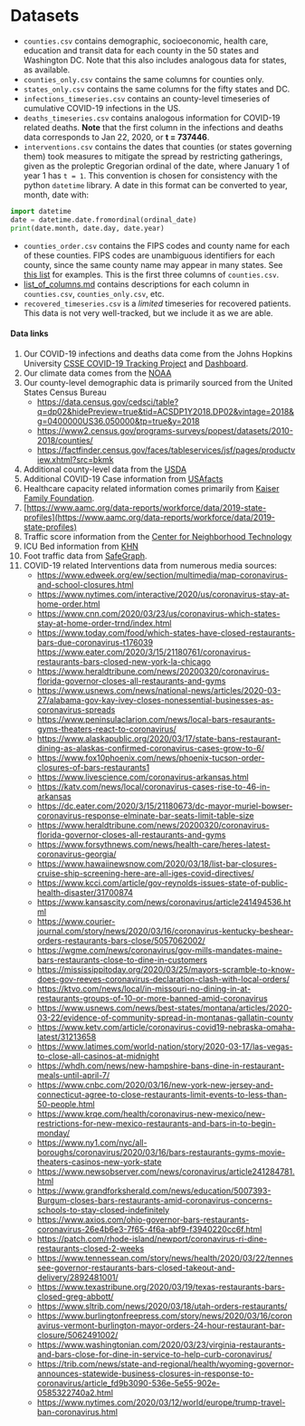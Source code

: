 # Datasets

* `counties.csv` contains demographic, socioeconomic, health care, education and transit data for
  each county in the 50 states and Washington DC. Note that this also includes analogous data for
  states, as available.
* `counties_only.csv` contains the same columns for counties only.
* `states_only.csv` contains the same columns for the fifty states and DC.
* `infections_timeseries.csv` contains an county-level timeseries of cumulative COVID-19 infections
  in the US.
* `deaths_timeseries.csv` contains analogous information for COVID-19 related deaths.  **Note**
  that the first column in the infections and deaths data corresponds to Jan 22, 2020, or **t =
  737446**.
* `interventions.csv` contains the dates that counties (or states governing them) took measures to
  mitigate the spread by restricting gatherings, given as the proleptic Gregorian ordinal of the
  date, where January 1 of year 1 has `t = 1`. This convention is chosen for consistency with the
  python `datetime` library. A date in this format can be converted to year, month, date with:
```python
import datetime
date = datetime.date.fromordinal(ordinal_date)
print(date.month, date.day, date.year)
```
* `counties_order.csv` contains the FIPS codes and county name for each of these counties. FIPS
  codes are unambiguous identifiers for each county, since the same county name may appear in many
  states. See [this list](https://www.wikiwand.com/en/List_of_the_most_common_U.S._county_names)
  for examples. This is the first three columns of `counties.csv`.
* [list_of_columns.md](https://github.com/JieYingWu/COVID-19_US_County-level_Summaries/blob/master/data/list_of_columns.md)
  contains descriptions for each column in `counties.csv`, `counties_only.csv`, etc.
* `recovered_timeseries.csv` is a *limited* timeseries for recovered patients. This data is not
  very well-tracked, but we include it as we are able.

#### Data links

1. Our COVID-19 infections and deaths data come from the Johns Hopkins University [CSSE COVID-19
   Tracking Project](https://github.com/CSSEGISandData/COVID-19) and
   [Dashboard](https://coronavirus.jhu.edu/map.html).
2. Our climate data comes from the [NOAA](ftp://ftp.ncdc.noaa.gov/pub/data/cirs/climdiv/)
3. Our county-level demographic data is primarily sourced from the United States Census Bureau
    * https://data.census.gov/cedsci/table?q=dp02&hidePreview=true&tid=ACSDP1Y2018.DP02&vintage=2018&g=0400000US36.050000&tp=true&y=2018
    * https://www2.census.gov/programs-surveys/popest/datasets/2010-2018/counties/
    * https://factfinder.census.gov/faces/tableservices/jsf/pages/productview.xhtml?src=bkmk
4. Additional county-level data from the [USDA](https://www.ers.usda.gov/data-products/county-level-data-sets/download-data/)
5. Additional COVID-19 Case information from [USAfacts](https://usafacts.org/visualizations/coronavirus-covid-19-spread-map/)
6. Healthcare capacity related information comes primarily from [Kaiser Family Foundation](https://www.kff.org/state-category/providers-service-use/).
7. [https://www.aamc.org/data-reports/workforce/data/2019-state-profiles](https://www.aamc.org/data-reports/workforce/data/2019-state-profiles)
11. Traffic score information from the [Center for Neighborhood Technology](https://alltransit.cnt.org/data-download/)
12. ICU Bed information from [KHN](https://khn.org/news/as-coronavirus-spreads-widely-millions-of-older-americans-live-in-counties-with-no-icu-beds/)
13. Foot traffic data from [SafeGraph](https://shop.safegraph.com/).
14. COVID-19 related Interventions data from numerous media sources:
    * https://www.edweek.org/ew/section/multimedia/map-coronavirus-and-school-closures.html
    * https://www.nytimes.com/interactive/2020/us/coronavirus-stay-at-home-order.html
    * https://www.cnn.com/2020/03/23/us/coronavirus-which-states-stay-at-home-order-trnd/index.html
    * https://www.today.com/food/which-states-have-closed-restaurants-bars-due-coronavirus-t176039
  https://www.eater.com/2020/3/15/21180761/coronavirus-restaurants-bars-closed-new-york-la-chicago
    * https://www.heraldtribune.com/news/20200320/coronavirus-florida-governor-closes-all-restaurants-and-gyms
    * https://www.usnews.com/news/national-news/articles/2020-03-27/alabama-gov-kay-ivey-closes-nonessential-businesses-as-coronavirus-spreads
    * https://www.peninsulaclarion.com/news/local-bars-resaurants-gyms-theaters-react-to-coronavirus/
    * https://www.alaskapublic.org/2020/03/17/state-bans-restaurant-dining-as-alaskas-confirmed-coronavirus-cases-grow-to-6/
    * https://www.fox10phoenix.com/news/phoenix-tucson-order-closures-of-bars-restaurants1
    * https://www.livescience.com/coronavirus-arkansas.html
    * https://katv.com/news/local/coronavirus-cases-rise-to-46-in-arkansas
    * https://dc.eater.com/2020/3/15/21180673/dc-mayor-muriel-bowser-coronavirus-response-elminate-bar-seats-limit-table-size
    * https://www.heraldtribune.com/news/20200320/coronavirus-florida-governor-closes-all-restaurants-and-gyms
    * https://www.forsythnews.com/news/health-care/heres-latest-coronavirus-georgia/
    * https://www.hawaiinewsnow.com/2020/03/18/list-bar-closures-cruise-ship-screening-here-are-all-iges-covid-directives/
    * https://www.kcci.com/article/gov-reynolds-issues-state-of-public-health-disaster/31700874
    * https://www.kansascity.com/news/coronavirus/article241494536.html
    * https://www.courier-journal.com/story/news/2020/03/16/coronavirus-kentucky-beshear-orders-restaurants-bars-close/5057062002/
    * https://wgme.com/news/coronavirus/gov-mills-mandates-maine-bars-restaurants-close-to-dine-in-customers
    * https://mississippitoday.org/2020/03/25/mayors-scramble-to-know-does-gov-reeves-coronavirus-declaration-clash-with-local-orders/
    * https://ktvo.com/news/local/in-missouri-no-dining-in-at-restaurants-groups-of-10-or-more-banned-amid-coronavirus
    * https://www.usnews.com/news/best-states/montana/articles/2020-03-22/evidence-of-community-spread-in-montanas-gallatin-county
    * https://www.ketv.com/article/coronavirus-covid19-nebraska-omaha-latest/31213658
    * https://www.latimes.com/world-nation/story/2020-03-17/las-vegas-to-close-all-casinos-at-midnight
    * https://whdh.com/news/new-hampshire-bans-dine-in-restaurant-meals-until-april-7/
    * https://www.cnbc.com/2020/03/16/new-york-new-jersey-and-connecticut-agree-to-close-restaurants-limit-events-to-less-than-50-people.html
    * https://www.krqe.com/health/coronavirus-new-mexico/new-restrictions-for-new-mexico-restaurants-and-bars-in-to-begin-monday/
    * https://www.ny1.com/nyc/all-boroughs/coronavirus/2020/03/16/bars-restaurants-gyms-movie-theaters-casinos-new-york-state
    * https://www.newsobserver.com/news/coronavirus/article241284781.html
    * https://www.grandforksherald.com/news/education/5007393-Burgum-closes-bars-restaurants-amid-coronavirus-concerns-schools-to-stay-closed-indefinitely
    * https://www.axios.com/ohio-governor-bars-restaurants-coronavirus-26e4b6e3-7f65-4f6a-abf9-f3940220cc6f.html
    * https://patch.com/rhode-island/newport/coronavirus-ri-dine-restaurants-closed-2-weeks
    * https://www.tennessean.com/story/news/health/2020/03/22/tennessee-governor-restaurants-bars-closed-takeout-and-delivery/2892481001/
    * https://www.texastribune.org/2020/03/19/texas-restaurants-bars-closed-greg-abbott/
    * https://www.sltrib.com/news/2020/03/18/utah-orders-restaurants/
    * https://www.burlingtonfreepress.com/story/news/2020/03/16/coronavirus-vermont-burlington-mayor-orders-24-hour-restaurant-bar-closure/5062491002/
    * https://www.washingtonian.com/2020/03/23/virginia-restaurants-and-bars-close-for-dine-in-service-to-help-curb-coronavirus/
    * https://trib.com/news/state-and-regional/health/wyoming-governor-announces-statewide-business-closures-in-response-to-coronavirus/article_fd9b3090-536e-5e55-902e-0585322740a2.html
    * https://www.nytimes.com/2020/03/12/world/europe/trump-travel-ban-coronavirus.html
